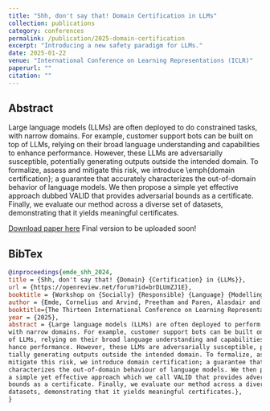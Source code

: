 ```yaml
---
title: "Shh, don't say that! Domain Certification in LLMs"
collection: publications
category: conferences
permalink: /publication/2025-domain-certification
excerpt: "Introducing a new safety paradigm for LLMs."
date: 2025-01-22
venue: "International Conference on Learning Representations (ICLR)"
paperurl: ""
citation: ""
---
```


## Abstract

Large language models (LLMs) are often deployed to do constrained tasks, with narrow domains. For example, customer support bots can be built on top of LLMs, relying on their broad language understanding and capabilities to enhance performance. However, these LLMs are adversarially susceptible, potentially generating outputs outside the intended domain. To formalize, assess and mitigate this risk, we introduce \emph{domain certification}; a guarantee that accurately characterizes the out-of-domain behavior of language models. We then propose a simple yet effective approach dubbed VALID that provides adversarial bounds as a certificate. Finally, we evaluate our method across a diverse set of datasets, demonstrating that it yields meaningful certificates.

<!-- [Download paper here]() -->

[Download paper here](https://cemde.github.io/files/emde-2024-domain-certification.pdf) Final version to be uploaded soon!

## BibTex

```bibtex
@inproceedings{emde_shh_2024,
title = {Shh, don't say that! {Domain} {Certification} in {LLMs}},
url = {https://openreview.net/forum?id=brDLUmZJ1E},
booktitle = {Workshop on {Socially} {Responsible} {Language} {Modelling} {Research}},
author = {Emde, Cornelius and Arvind, Preetham and Paren, Alasdair and Kayser, Maxime and Rainforth, Tom and Lukasiewicz, Thomas and Torr, Philip and Bibi, Adel},
booktitle={The Thirteen International Conference on Learning Representations (ICLR)},
year = {2025},
abstract = {Large language models (LLMs) are often deployed to perform constrained tasks,
with narrow domains. For example, customer support bots can be built on top
of LLMs, relying on their broad language understanding and capabilities to en-
hance performance. However, these LLMs are adversarially susceptible, poten-
tially generating outputs outside the intended domain. To formalize, assess and
mitigate this risk, we introduce domain certification; a guarantee that accurately
characterizes the out-of-domain behaviour of language models. We then propose
a simple yet effective approach which we call VALID that provides adversarial
bounds as a certificate. Finally, we evaluate our method across a diverse set of
datasets, demonstrating that it yields meaningful certificates.},
}
```

